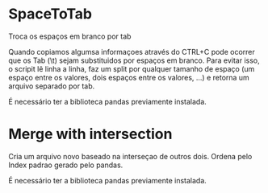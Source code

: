 # SpaceToTab

Troca os espaços em branco por tab

Quando copiamos algumsa informaçoes através do CTRL+C pode ocorrer que os Tab (\t) sejam substituidos por espaços em branco.
Para evitar isso, o scripit lê linha a linha, faz um split por qualquer tamanho de espaço (um espaço entre os valores, dois espaços entre os valores, ...) e retorna um arquivo separado por tab.

É necessário ter a biblioteca pandas previamente instalada.

# Merge with intersection

Cria um arquivo novo baseado na interseçao de outros dois. Ordena pelo Index padrao gerado pelo pandas.


É necessário ter a biblioteca pandas previamente instalada.
